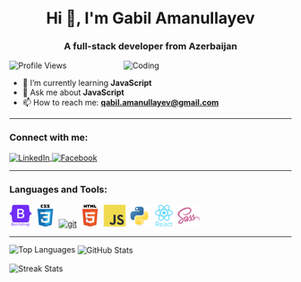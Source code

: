  <h1 align="center">Hi 👋, I'm Gabil Amanullayev</h1>
  <h3 align="center">A full-stack developer from Azerbaijan</h3>

  <!-- GIF sağa yerləşdirilib -->
  <img align="right" alt="Coding" width="300"
    src="https://user-images.githubusercontent.com/74038190/229223263-cf2e4b07-2615-4f87-9c38-e37600f8381a.gif" />

  <p align="left">
    <img src="https://komarev.com/ghpvc/?username=gabilamanullayev&label=Profile%20views&color=0e75b6&style=flat"
      alt="Profile Views" />
  </p>

  - 🌱 I’m currently learning **JavaScript**
  - 💬 Ask me about **JavaScript**
  - 📫 How to reach me: **qabil.amanullayev@gmail.com**

  ---

  <h3 align="left">Connect with me:</h3>
  <p align="left">
    <a href="https://az.linkedin.com/in/qabil-amanullayev-a290842266" target="_blank">
      <img align="center"
        src="https://raw.githubusercontent.com/rahuldkjain/github-profile-readme-generator/master/src/images/icons/Social/linked-in-alt.svg"
        alt="LinkedIn" height="30" width="40" />
    </a>
    <a href="https://fb.com/@gabilamanullayev" target="_blank">
      <img align="center"
        src="https://raw.githubusercontent.com/rahuldkjain/github-profile-readme-generator/master/src/images/icons/Social/facebook.svg"
        alt="Facebook" height="30" width="40" />
    </a>
  </p>

  ---

  <h3 align="left">Languages and Tools:</h3>
  <p align="left">
    <a href="https://getbootstrap.com" target="_blank"><img
        src="https://raw.githubusercontent.com/devicons/devicon/master/icons/bootstrap/bootstrap-plain-wordmark.svg"
        alt="bootstrap" width="40" height="40" /></a>
    <a href="https://www.w3schools.com/css/" target="_blank"><img
        src="https://raw.githubusercontent.com/devicons/devicon/master/icons/css3/css3-original-wordmark.svg" alt="css3"
        width="40" height="40" /></a>
    <a href="https://git-scm.com/" target="_blank"><img src="https://www.vectorlogo.zone/logos/git-scm/git-scm-icon.svg"
        alt="git" width="40" height="40" /></a>
    <a href="https://www.w3.org/html/" target="_blank"><img
        src="https://raw.githubusercontent.com/devicons/devicon/master/icons/html5/html5-original-wordmark.svg"
        alt="html5" width="40" height="40" /></a>
    <a href="https://developer.mozilla.org/en-US/docs/Web/JavaScript" target="_blank"><img
        src="https://raw.githubusercontent.com/devicons/devicon/master/icons/javascript/javascript-original.svg"
        alt="javascript" width="40" height="40" /></a>
    <a href="https://www.python.org" target="_blank"><img
        src="https://raw.githubusercontent.com/devicons/devicon/master/icons/python/python-original.svg" alt="python"
        width="40" height="40" /></a>
    <a href="https://reactjs.org/" target="_blank"><img
        src="https://raw.githubusercontent.com/devicons/devicon/master/icons/react/react-original-wordmark.svg"
        alt="react" width="40" height="40" /></a>
    <a href="https://sass-lang.com" target="_blank"><img
        src="https://raw.githubusercontent.com/devicons/devicon/master/icons/sass/sass-original.svg" alt="sass"
        width="40" height="40" /></a>
  </p>

  ---

  <p>
    <img align="left"
      src="https://github-readme-stats.vercel.app/api/top-langs?username=gabilamanullayev&show_icons=true&locale=en&layout=compact"
      alt="Top Languages" />
  </p>

  <p>&nbsp;<img align="center"
      src="https://github-readme-stats.vercel.app/api?username=gabilamanullayev&show_icons=true&locale=en"
      alt="GitHub Stats" /></p>

  <p>
    <img align="center" src="https://github-readme-streak-stats.herokuapp.com/?user=gabilamanullayev"
      alt="Streak Stats" />
  </p>
